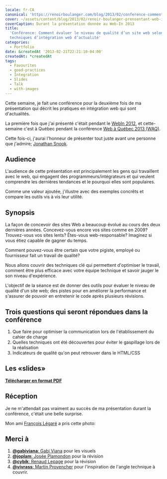 ```yaml
---
locale: fr-CA
canonical: 'https://renoirboulanger.com/blog/2013/02/conference-comment-evaluer-la-qualite-dun-site-web-selon-les-techniques-dintegration-web-dactualite/'
cover: ~/assets/content/blog/2013/02/renoir-boulanger-prensentant-web-in-2013.jpg
coverCaption: Durant la présentation donnée au Web-In 2013
title:
  'Conférence: Comment évaluer le niveau de qualité d’un site web selon les
  techniques d’intégration web d’actualité'
categories:
  - Portfolio
date: &createdAt '2013-02-21T22:21:10-04:00'
createdAt: *createdAt
tags:
  - Favourites
  - good-practices
  - Integration
  - Slides
  - Talk
  - with-images
---
```


Cette semaine, je fait une conférence pour la deuxième fois de ma présentation
qui décrit les pratiques en intégration web qui sont d'actualités.

La première fois que j'ai présenté c'était pendant le [WebIn 2012][0], et
cette-semaine c'est à Québec pendant la conférence [Web à Québec 2013 (WAQ)][1].

Cette fois-ci, j'aurai l'honneur de présenter tout juste avant une personne que
j'admire; [Jonathan Snook][2].

## Audience

L'audience de cette présentation est principalement les gens qui travaillent
avec le web, qui engagent des programmeurs/intégrateurs et qui veulent
comprendre les dernières tendances et le pourquoi elles sont populaires.

Comme une valeur ajoutée, j'illustre avec des exemples concrêts et compare les
outils vis à vis leur utilité.

## Synopsis

La façon de concevoir des sites Web a beaucoup évolué au cours des deux
dernières années. Concevez-vous encore vos sites comme en 2009? Trouvez-vous vos
sites lents? Êtes-vous web-responsable? Imaginez si vous étiez capable de gagner
du temps.

Comment pouvez-vous être certain que votre pigiste, employé ou fournisseur fait
un travail de qualité?

Nous allons couvrir des techniques clé qui permettent d'optimiser le travail,
comment être plus efficace avec votre équipe technique et savoir jauger le son
niveau d'expérience.

L'objectif de la séance est de donner des outils pour évaluer le niveau de
qualité d'un site web; des pistes pour en améliorer la performance et s'assurer
de pouvoir en entretenir le code après plusieurs révisions.

## Trois questions qui seront répondues dans la conférence

1. Que faire pour optimiser la communication lors de l'établissement du cahier
   de charge
2. Quelles techniques ont été découvertes pour éviter le gaspillage lors de la
   réalisation
3. Indicateurs de qualité qu'on peut retrouver dans le HTML/CSS

## Les «slides»

**[Télécharger en format PDF][3]**

## Réception

Je ne m'attendait pas vraiment au succès de ma présentation durant la
conférence, c'était une belle surprise.

Mon ami [François Légaré][4] a pris cette photo:

<app-image figcaption="Il y avait foule lors de ma présentation au Web à Québec" src="~/assets/content/blog/2013/02/presentation-renoir-web-a-quebec-qualite-integration-web.jpg"></app-image>

## Merci à

1. [**@gabiviana**: Gabi Viana][5] pour les visuels
2. [**@joplam**: Josée Plamondon][6] pour la révision
3. [**@cybik**: Renaud Lepage][7] pour la révision
4. [**@vivrass**: Martin Provencher][8] pour l'inspiration de l'angle technique
   à couvrir.

[0]: https://web.archive.org/web/20121121144432/http://mtldgtl.com/fr/web-in/
[1]: http://webaquebec.org/
[2]: https://twitter.com/snookca
[3]: http://renoirboulanger.com/files/201302-slides.pdf
[4]: https://twitter.com/frLegare
[5]: https://twitter.com/gabiviana
[6]: https://twitter.com/joplam
[7]: https://twitter.com/cybik
[8]: https://twitter.com/vivrass
